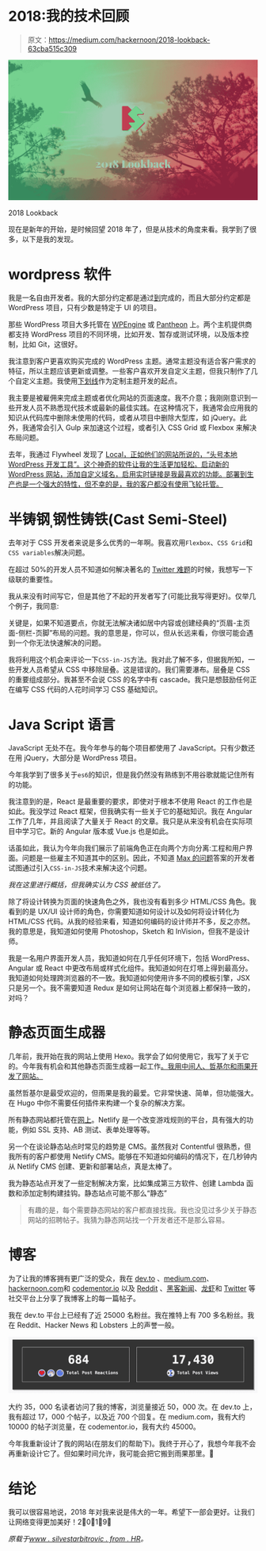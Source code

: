 # 2018:我的技术回顾

> 原文：<https://medium.com/hackernoon/2018-lookback-63cba515c309>

![](img/66faf471b8879317a9677eb0eb209678.png)

2018 Lookback

现在是新年的开始，是时候回望 2018 年了，但是从技术的角度来看。我学到了很多，以下是我的发现。

# wordpress 软件

我是一名自由开发者。我的大部分约定都是通过[到](https://www.toptal.com/#trust-nothing-but-brilliant-freelancers)完成的，而且大部分约定都是 WordPress 项目，只有少数是特定于 UI 的项目。

那些 WordPress 项目大多托管在 [WPEngine](https://wpengine.com/) 或 [Pantheon](https://pantheon.io/) 上。两个主机提供商都支持 WordPress 项目的不同环境，比如开发、暂存或测试环境，以及版本控制，比如 Git，这很好。

我注意到客户更喜欢购买完成的 WordPress 主题。通常主题没有适合客户需求的特征，所以主题应该更新或调整。一些客户喜欢开发自定义主题，但我只制作了几个自定义主题。我使用[下划线](https://underscores.me/)作为定制主题开发的起点。

我主要是被雇佣来完成主题或者优化网站的页面速度。我不介意；我刚刚意识到一些开发人员不熟悉现代技术或最新的最佳实践。在这种情况下，我通常会应用我的知识从代码库中删除未使用的代码，或者从项目中删除大型库，如 jQuery。此外，我通常会引入 Gulp 来加速这个过程，或者引入 CSS Grid 或 Flexbox 来解决布局问题。

去年，我通过 Flywheel 发现了 [Local，正如他们的网站所说的，“头号本地 WordPress 开发工具”。这个神奇的软件让我的生活更加轻松。启动新的 WordPress 网站，添加自定义域名，启用实时链接是我最喜欢的功能。部署到生产也是一个强大的特性，但不幸的是，我的客户都没有使用飞轮托管。](https://local.getflywheel.com/)

# 半铸钢ˌ钢性铸铁(Cast Semi-Steel)

去年对于 CSS 开发者来说是多么优秀的一年啊。我喜欢用`Flexbox`、`CSS Grid`和`CSS variables`解决问题。

在超过 50%的开发人员不知道如何解决著名的 [Twitter 难题](https://twitter.com/mxstbr/status/1038073603311448064?lang=en)的时候，我想写一下级联的重要性。

我从来没有时间写它，但是其他了不起的开发者写了(可能比我写得更好)。仅举几个例子，我同意:

关键是，如果不知道要点，你就无法解决诸如居中内容或创建经典的“页眉-主页面-侧栏-页脚”布局的问题。我的意思是，你可以，但从长远来看，你很可能会遇到一个你无法快速解决的问题。

我将利用这个机会来评论一下`CSS-in-JS`方法。我对此了解不多，但据我所知，一些开发人员希望从 CSS 中移除层叠。这是错误的。我们需要瀑布。层叠是 CSS 的重要组成部分。我甚至不会说 CSS 的名字中有 cascade。我只是想鼓励任何正在编写 CSS 代码的人花时间学习 CSS 基础知识。

# Java Script 语言

JavaScript 无处不在。我今年参与的每个项目都使用了 JavaScript。只有少数还在用 jQuery，大部分是 WordPress 项目。

今年我学到了很多关于`es6`的知识，但是我仍然没有熟练到不用谷歌就能记住所有的功能。

我注意到的是，React 是最重要的要求，即使对于根本不使用 React 的工作也是如此。我没学过 React 框架，但我确实有一些关于它的基础知识。我在 Angular 工作了几年，并且阅读了大量关于 React 的文章。我只是从来没有机会在实际项目中学习它。新的 Angular 版本或 Vue.js 也是如此。

话虽如此，我认为今年向我们展示了前端角色正在向两个方向分离:工程和用户界面。问题是一些雇主不知道其中的区别。因此，不知道 [Max 的问题](https://twitter.com/mxstbr/status/1038073603311448064?lang=en)答案的开发者试图通过引入`CSS-in-JS`技术来解决这个问题。

*我在这里进行概括，但我确实认为 CSS 被低估了。*

除了将设计转换为页面的快速角色之外，我也没有看到多少 HTML/CSS 角色。我看到的是 UX/UI 设计师的角色，你需要知道如何设计以及如何将设计转化为 HTML/CSS 代码。从我的经验来看，知道如何编码的设计师并不多，反之亦然。我的意思是，我知道如何使用 Photoshop，Sketch 和 InVision，但我不是设计师。

我是一名用户界面开发人员，我知道如何在几乎任何环境下，包括 WordPress、Angular 或 React 中更改布局或样式化组件。我知道如何在灯塔上得到最高分。我知道如何处理跨浏览器的不一致。我知道如何使用许多不同的模板引擎，JSX 只是另一个。我不需要知道 Redux 是如何让网站在每个浏览器上都保持一致的，对吗？

# 静态页面生成器

几年前，我开始在我的网站上使用 Hexo。我学会了如何使用它，我写了关于它的。今年我有机会和其他静态页面生成器一起工作[。我用中间人、哲基尔和雨果开发了网站。](https://www.silvestarbistrovic.from.hr/articles/overviev-of-popular-static-site-generators/)

虽然哲基尔是最受欢迎的，但雨果是我的最爱。它非常快速、简单，但功能强大。在 Hugo 中你不需要任何插件来构建一个复杂的解决方案。

所有静态网站都托管在[网上](https://netlify.com/)。Netlify 是一个改变游戏规则的平台，具有强大的功能，例如 SSL 支持、AB 测试、表单处理等等。

另一个在谈论静态站点时常见的趋势是 CMS。虽然我对 Contentful 很熟悉，但我所有的客户都使用 Netlify CMS。能够在不知道如何编码的情况下，在几秒钟内从 Netlify CMS 创建、更新和部署站点，真是太棒了。

我为静态站点开发了一些定制解决方案，比如集成第三方软件、创建 Lambda 函数和添加定制构建挂钩。静态站点可能不那么“静态”

> 有趣的是，每个需要静态网站的客户都直接找我。我也没见过多少关于静态网站的招聘帖子。我猜为静态网站找一个开发者还不是那么容易。

# 博客

为了让我的博客拥有更广泛的受众，我在 [dev.to](https://dev.to/starbist) 、[medium.com](/@malimirkeccita)、[hackernoon.com](https://hackernoon.com/@malimirkeccita)和 [codementor.io](https://www.codementor.io/malimirkeccita) 以及 [Reddit](https://www.reddit.com/user/starbist) 、[黑客新闻](https://news.ycombinator.com/user?id=starbist)、[龙虾](https://lobste.rs/u/starbist)和 [Twitter](https://twitter.com/malimirkeccita) 等社交平台上分享了我博客上的每一篇帖子。

我在 dev.to 平台上已经有了近 25000 名粉丝。我在推特上有 700 多名粉丝。我在 Reddit、Hacker News 和 Lobsters 上的声誉一般。

![](img/ab4798dfb8df57ace8344ef3715f27fc.png)

大约 35，000 名读者访问了我的博客，浏览量接近 50，000 次。在 dev.to 上，我有超过 17，000 个帖子，以及近 700 个回复。在 medium.com，我有大约 10000 的帖子浏览量，在 codementor.io，我有大约 45000。

今年我重新设计了我的网站(在朋友们的帮助下)。我终于开心了，我想今年我不会再重新设计它了。但如果时间允许，我可能会把它搬到雨果那里。🥇

# 结论

我可以很容易地说，2018 年对我来说是伟大的一年。希望下一部会更好。让我们让网络变得更加美好！2⃣0⃣1⃣9⃣

*原载于*[*www . silvestarbitrovic . from . HR*](https://www.silvestarbistrovic.from.hr/articles/2018-lookback/)*。*